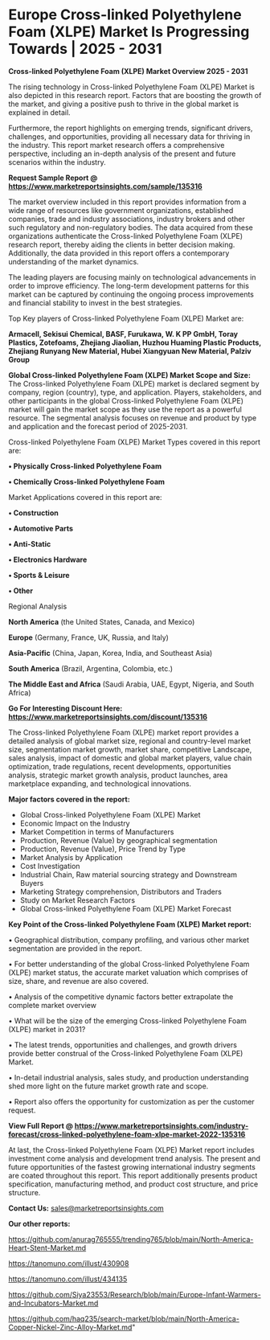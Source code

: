 # Europe Cross-linked Polyethylene Foam (XLPE) Market Is Progressing Towards | 2025 - 2031

<Strong> Cross-linked Polyethylene Foam (XLPE) Market Overview 2025 - 2031</strong>

The rising technology in Cross-linked Polyethylene Foam (XLPE) Market is also depicted in this research report. Factors that are boosting the growth of the market, and giving a positive push to thrive in the global market is explained in detail.

Furthermore, the report highlights on emerging trends, significant drivers, challenges, and opportunities, providing all necessary data for thriving in the industry. This report market research offers a comprehensive perspective, including an in-depth analysis of the present and future scenarios within the industry.

<strong>Request Sample Report @ <a href=https://www.marketreportsinsights.com/sample/135316>https://www.marketreportsinsights.com/sample/135316</a></strong>

The market overview included in this report provides information from a wide range of resources like government organizations, established companies, trade and industry associations, industry brokers and other such regulatory and non-regulatory bodies. The data acquired from these organizations authenticate the Cross-linked Polyethylene Foam (XLPE) research report, thereby aiding the clients in better decision making. Additionally, the data provided in this report offers a contemporary understanding of the market dynamics.

The leading players are focusing mainly on technological advancements in order to improve efficiency. The long-term development patterns for this market can be captured by continuing the ongoing process improvements and financial stability to invest in the best strategies.

Top Key players of Cross-linked Polyethylene Foam (XLPE) Market are:

<strong>Armacell, Sekisui Chemical, BASF, Furukawa, W. K PP GmbH, Toray Plastics, Zotefoams, Zhejiang Jiaolian, Huzhou Huaming Plastic Products, Zhejiang Runyang New Material, Hubei Xiangyuan New Material, Palziv Group</strong>

<strong><b>Global Cross-linked Polyethylene Foam (XLPE) Market Scope and Size:</b></strong>
The Cross-linked Polyethylene Foam (XLPE) market is declared segment by company, region (country), type, and application. Players, stakeholders, and other participants in the global Cross-linked Polyethylene Foam (XLPE) market will gain the market scope as they use the report as a powerful resource. The segmental analysis focuses on revenue and product by type and application and the forecast period of 2025-2031.

Cross-linked Polyethylene Foam (XLPE) Market Types covered in this report are:

<strong>• Physically Cross-linked Polyethylene Foam

• Chemically Cross-linked Polyethylene Foam</strong>

Market Applications covered in this report are:

<strong>• Construction

• Automotive Parts

• Anti-Static

• Electronics Hardware

• Sports & Leisure

• Other</strong> 

Regional Analysis

<strong>North America</strong> (the United States, Canada, and Mexico)

<strong>Europe</strong> (Germany, France, UK, Russia, and Italy)

<strong>Asia-Pacific</strong> (China, Japan, Korea, India, and Southeast Asia)

<strong>South America</strong> (Brazil, Argentina, Colombia, etc.)

<strong>The Middle East and Africa</strong> (Saudi Arabia, UAE, Egypt, Nigeria, and South Africa)

<strong>Go For Interesting Discount Here: <a href=https://www.marketreportsinsights.com/discount/135316>https://www.marketreportsinsights.com/discount/135316</a></strong>

The Cross-linked Polyethylene Foam (XLPE) market report provides a detailed analysis of global market size, regional and country-level market size, segmentation market growth, market share, competitive Landscape, sales analysis, impact of domestic and global market players, value chain optimization, trade regulations, recent developments, opportunities analysis, strategic market growth analysis, product launches, area marketplace expanding, and technological innovations.

<strong><b>Major factors covered in the report:</b></strong>
<ul>
  <li>Global Cross-linked Polyethylene Foam (XLPE) Market </li>
  <li>Economic Impact on the Industry</li>
  <li>Market Competition in terms of Manufacturers</li>
  <li>Production, Revenue (Value) by geographical segmentation</li>
  <li>Production, Revenue (Value), Price Trend by Type</li>
  <li>Market Analysis by Application</li>
  <li>Cost Investigation</li>
  <li>Industrial Chain, Raw material sourcing strategy and Downstream Buyers</li>
  <li>Marketing Strategy comprehension, Distributors and Traders</li>
  <li>Study on Market Research Factors</li>
  <li>Global Cross-linked Polyethylene Foam (XLPE) Market Forecast</li>
</ul>

<strong><b>Key Point of the Cross-linked Polyethylene Foam (XLPE) Market report:</b></strong>

• Geographical distribution, company profiling, and various other market segmentation are provided in the report.

• For better understanding of the global Cross-linked Polyethylene Foam (XLPE) market status, the accurate market valuation which comprises of size, share, and revenue are also covered.

• Analysis of the competitive dynamic factors better extrapolate the complete market overview

• What will be the size of the emerging Cross-linked Polyethylene Foam (XLPE) market in 2031?

• The latest trends, opportunities and challenges, and growth drivers provide better construal of the Cross-linked Polyethylene Foam (XLPE) Market.

• In-detail industrial analysis, sales study, and production understanding shed more light on the future market growth rate and scope.

• Report also offers the opportunity for customization as per the customer request.

<strong><b>View Full Report @ <a href=https://www.marketreportsinsights.com/industry-forecast/cross-linked-polyethylene-foam-xlpe-market-2022-135316>https://www.marketreportsinsights.com/industry-forecast/cross-linked-polyethylene-foam-xlpe-market-2022-135316</a></b></strong>


At last, the Cross-linked Polyethylene Foam (XLPE) Market report includes investment come analysis and development trend analysis. The present and future opportunities of the fastest growing international industry segments are coated throughout this report. This report additionally presents product specification, manufacturing method, and product cost structure, and price structure.

<strong>Contact Us:</strong>
sales@marketreportsinsights.com

<strong>Our other reports:</strong>

<a href=https://github.com/anurag765555/trending765/blob/main/North-America-Heart-Stent-Market.md>https://github.com/anurag765555/trending765/blob/main/North-America-Heart-Stent-Market.md</a>

<a href=https://tanomuno.com/illust/430908>https://tanomuno.com/illust/430908</a>

<a href=https://tanomuno.com/illust/434135>https://tanomuno.com/illust/434135</a>

<a href=https://github.com/Siya23553/Research/blob/main/Europe-Infant-Warmers-and-Incubators-Market.md>https://github.com/Siya23553/Research/blob/main/Europe-Infant-Warmers-and-Incubators-Market.md</a>

<a href=https://github.com/haq235/search-market/blob/main/North-America-Copper-Nickel-Zinc-Alloy-Market.md>https://github.com/haq235/search-market/blob/main/North-America-Copper-Nickel-Zinc-Alloy-Market.md</a>"
